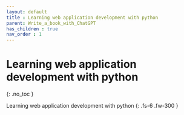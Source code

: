 ```yaml
---
layout: default
title : Learning web application development with python
parent: Write_a_book_with_ChatGPT
has_children : true
nav_order : 1
---
```


# Learning web application development with python
{: .no_toc }

Learning web application development with python
{: .fs-6 .fw-300 }
